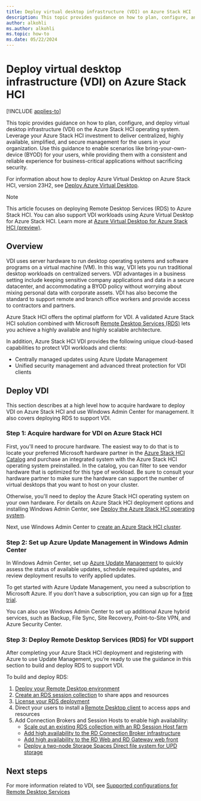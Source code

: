 ```yaml
---
title: Deploy virtual desktop infrastructure (VDI) on Azure Stack HCI
description: This topic provides guidance on how to plan, configure, and deploy virtual desktop infrastructure (VDI) on the Azure Stack HCI operating system.
author: alkohli
ms.author: alkohli
ms.topic: how-to
ms.date: 05/22/2024
---
```


# Deploy virtual desktop infrastructure (VDI) on Azure Stack HCI

[!INCLUDE [applies-to](../../includes/hci-applies-to-22h2-21h2.md)]

This topic provides guidance on how to plan, configure, and deploy virtual desktop infrastructure (VDI) on the Azure Stack HCI operating system. Leverage your Azure Stack HCI investment to deliver centralized, highly available, simplified, and secure management for the users in your organization. Use this guidance to enable scenarios like bring-your-own-device (BYOD) for your users, while providing them with a consistent and reliable experience for business-critical applications without sacrificing security.

For information about how to deploy Azure Virtual Desktop on Azure Stack HCI, version 23H2, see [Deploy Azure Virtual Desktop](/azure/virtual-desktop/deploy-azure-virtual-desktop?tabs=portal).

> [!NOTE]
> This article focuses on deploying Remote Desktop Services (RDS) to Azure Stack HCI. You can also support VDI workloads using Azure Virtual Desktop for Azure Stack HCI. Learn more at [Azure Virtual Desktop for Azure Stack HCI (preview)](/azure/virtual-desktop/azure-stack-hci-overview).

## Overview

VDI uses server hardware to run desktop operating systems and software programs on a virtual machine (VM). In this way, VDI lets you run traditional desktop workloads on centralized servers. VDI advantages in a business setting include keeping sensitive company applications and data in a secure datacenter, and accommodating a BYOD policy without worrying about mixing personal data with corporate assets. VDI has also become the standard to support remote and branch office workers and provide access to contractors and partners.

Azure Stack HCI offers the optimal platform for VDI. A validated Azure Stack HCI solution combined with Microsoft [Remote Desktop Services (RDS)](/windows-server/remote/remote-desktop-services/welcome-to-rds) lets you achieve a highly available and highly scalable architecture.

In addition, Azure Stack HCI VDI provides the following unique cloud-based capabilities to protect VDI workloads and clients:

- Centrally managed updates using Azure Update Management
- Unified security management and advanced threat protection for VDI clients

## Deploy VDI

This section describes at a high level how to acquire hardware to deploy VDI on Azure Stack HCI and use Windows Admin Center for management. It also covers deploying RDS to support VDI.

### Step 1: Acquire hardware for VDI on Azure Stack HCI

First, you'll need to procure hardware. The easiest way to do that is to locate your preferred Microsoft hardware partner in the [Azure Stack HCI Catalog](https://aka.ms/AzureStackHCICatalog) and purchase an integrated system with the Azure Stack HCI operating system preinstalled. In the catalog, you can filter to see vendor hardware that is optimized for this type of workload. Be sure to consult your hardware partner to make sure the hardware can support the number of virtual desktops that you want to host on your cluster.

Otherwise, you'll need to deploy the Azure Stack HCI operating system on your own hardware. For details on Azure Stack HCI deployment options and installing Windows Admin Center, see [Deploy the Azure Stack HCI operating system](./operating-system.md).

Next, use Windows Admin Center to [create an Azure Stack HCI cluster](./create-cluster.md).

### Step 2: Set up Azure Update Management in Windows Admin Center

In Windows Admin Center, set up [Azure Update Management](/windows-server/manage/windows-admin-center/azure/azure-update-management) to quickly assess the status of available updates, schedule required updates, and review deployment results to verify applied updates.

To get started with Azure Update Management, you need a subscription to Microsoft Azure. If you don’t have a subscription, you can sign up for a [free trial](https://azure.microsoft.com/free).

You can also use Windows Admin Center to set up additional Azure hybrid services, such as Backup, File Sync, Site Recovery, Point-to-Site VPN, and Azure Security Center.

### Step 3: Deploy Remote Desktop Services (RDS) for VDI support

After completing your Azure Stack HCI deployment and registering with Azure to use Update Management, you’re ready to use the guidance in this section to build and deploy RDS to support VDI.

To build and deploy RDS:

1. [Deploy your Remote Desktop environment](/windows-server/remote/remote-desktop-services/rds-deploy-infrastructure)
1. [Create an RDS session collection](/windows-server/remote/remote-desktop-services/rds-create-collection) to share apps and resources
1. [License your RDS deployment](/windows-server/remote/remote-desktop-services/rds-client-access-license)
1. Direct your users to install a [Remote Desktop client](/windows-server/remote/remote-desktop-services/clients/remote-desktop-clients) to access apps and resources
1. Add Connection Brokers and Session Hosts to enable high availability:
    - [Scale out an existing RDS collection with an RD Session Host farm](/windows-server/remote/remote-desktop-services/rds-scale-rdsh-farm)
    - [Add high availability to the RD Connection Broker infrastructure](/windows-server/remote/remote-desktop-services/rds-connection-broker-cluster)
    - [Add high availability to the RD Web and RD Gateway web front](/windows-server/remote/remote-desktop-services/rds-rdweb-gateway-ha)
    - [Deploy a two-node Storage Spaces Direct file system for UPD storage](/windows-server/remote/remote-desktop-services/rds-storage-spaces-direct-deployment)

## Next steps

For more information related to VDI, see [Supported configurations for Remote Desktop Services](/windows-server/remote/remote-desktop-services/rds-supported-config)
